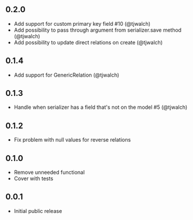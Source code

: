 ## 0.2.0
* Add support for custom primary key field #10 (@tjwalch)
* Add possibility to pass through argument from serializer.save method (@tjwalch)
* Add possibility to update direct relations on create (@tjwalch)

## 0.1.4
* Add support for GenericRelation (@tjwalch)

## 0.1.3
* Handle when serializer has a field that's not on the model #5 (@tjwalch)

## 0.1.2
* Fix problem with null values for reverse relations

## 0.1.0 
* Remove unneeded functional
* Cover with tests

## 0.0.1
* Initial public release

